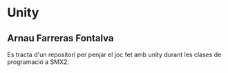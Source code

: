 # Unity
## Arnau Farreras Fontalva
Es tracta d'un repositori per penjar el joc fet amb unity durant les clases de programació a SMX2.
